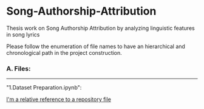 # Song-Authorship-Attribution
Thesis work on Song Authorship Attribution by analyzing linguistic features in song lyrics

Please follow the enumeration of file names to have an hierarchical and chronological path in the project construction. 

### A. Files:
-------

"1.Dataset Preparation.ipynb": 

[I'm a relative reference to a repository file](../blob/master/1.Dataset&#32;Preparation.ipynb)

